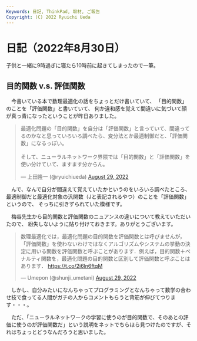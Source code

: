 ```yaml
---
Keywords: 日記, ThinkPad, 取材, ご報告
Copyright: (C) 2022 Ryuichi Ueda
---
```


# 日記（2022年8月30日）

子供と一緒に9時過ぎに寝たら10時前に起きてしまったので一筆。

## 目的関数 v.s. 評価関数

　今書いている本で数理最適化の話をちょっとだけ書いていて、
「目的関数」のことを「評価関数」と書いていて、
何か違和感を覚えて間違いに気づいて顔が真っ青になったということが昨日ありました。

<blockquote class="twitter-tweet" data-partner="tweetdeck"><p lang="ja" dir="ltr">最適化問題の「目的関数」を自分は「評価関数」と言っていて、間違ってるのかなと思っていろいろ調べたら、変分法とか最適制御だと、「評価関数」になるっぽい。<br><br>そして、ニューラルネットワーク界隈では「目的関数」と「評価関数」を使い分けていて、ますます分からん。</p>&mdash; 上田隆一 (@ryuichiueda) <a href="https://twitter.com/ryuichiueda/status/1564057817660768262?ref_src=twsrc%5Etfw">August 29, 2022</a></blockquote>
<script async src="https://platform.twitter.com/widgets.js" charset="utf-8"></script>


　んで、なんで自分が間違えて覚えていたかというのをいろいろ調べたところ、
最適制御だと最適化対象の汎関数（Jと表記されるやつ）のことを「評価関数」というので、
そっちに引きずられていた模様です。


　梅谷先生から目的関数と評価関数のニュアンスの違いについて教えていただいたので、
紛失しないように貼り付けておきます。ありがとうございます。

<blockquote class="twitter-tweet" data-partner="tweetdeck"><p lang="ja" dir="ltr">数理最適化では，最適化問題の目的関数を評価関数とは呼びませんが，「評価関数」を使わないわけではなくアルゴリズムやシステムの挙動の決定に用いる関数を評価関数と呼ぶことがあります．例えば，目的関数＋ペナルティ関数を，最適化問題の目的関数と区別して評価関数と呼ぶことはあります． <a href="https://t.co/2i6ln6ftqM">https://t.co/2i6ln6ftqM</a></p>&mdash; Umepon (@shunji_umetani) <a href="https://twitter.com/shunji_umetani/status/1564083311055478785?ref_src=twsrc%5Etfw">August 29, 2022</a></blockquote>
<script async src="https://platform.twitter.com/widgets.js" charset="utf-8"></script>


　しかし、自分みたいになんちゃってプログラミングとなんちゃって数学の合わせ技で食ってる人間がガチの人からコメントもらうと背筋が伸びてつります・・・。

　ただ、「ニューラルネットワークの学習に使うのが目的関数で、そのあとの評価に使うのが評価関数だ」という説明をネットでちらほら見つけたのですが、それはちょっとどうなんだろうと思いました。
